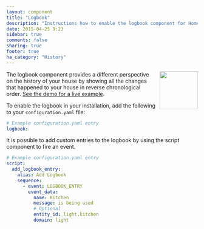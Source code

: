 ```yaml
---
layout: component
title: "Logbook"
description: "Instructions how to enable the logbook component for Home Assistant."
date: 2015-04-25 9:23
sidebar: true
comments: false
sharing: true
footer: true
ha_category: "History"
---
```


<img src='/images/screenshots/logbook.png' style='margin-left:10px; float: right;' height="100" /> The logbook component provides a different perspective on the history of your house by showing all the changes that happened to your house in reverse chronological order. [See the demo for a live example](/demo/).

To enable the logbook in your installation, add the following to your `configuration.yaml` file:

```yaml
# Example configuration.yaml entry
logbook:
```

It is possible to add custom entries to the logbook by using the script component to fire an event.

```yaml
# Example configuration.yaml entry
script:
  add_logbook_entry:
    alias: Add Logbook
    sequence:
      - event: LOGBOOK_ENTRY
        event_data:
          name: Kitchen
          message: is being used
          # Optional
          entity_id: light.kitchen
          domain: light
```
